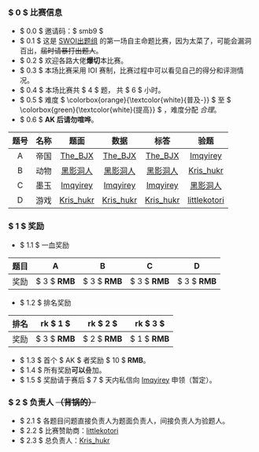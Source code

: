 ### $ 0 $ 比赛信息

- $ 0.0 $ 邀请码：$ smb9 $
- $ 0.1 $ 这是 [SWOI出题组](https://www.luogu.com.cn/team/36570) 的第一场自主命题比赛，因为太菜了，可能会漏洞百出，~~届时请暴打出题人~~。
- $ 0.2 $ 欢迎各路大佬**爆切**本比赛。
- $ 0.3 $ 本场比赛采用 IOI 赛制，比赛过程中可以看见自己的得分和评测情况。
- $ 0.4 $ 本场比赛共 $ 4 $ 题， 共 $ 6 $ 小时。
- $ 0.5 $​​​​ 难度 $ \colorbox{orange}{\textcolor{white}{普及-}} $​​​ 至 $ \colorbox{green}{\textcolor{white}{提高}} $​​​​ ，难度分配 _合理_。
- $ 0.6 $ **AK 后请勿喧哗**。

| 题号 | 名称 |                       题面                        |                       数据                        |                       标答                        |                         验题                         |
| :--: | :--: | :-----------------------------------------------: | :-----------------------------------------------: | :-----------------------------------------------: | :--------------------------------------------------: |
|  A   | 帝国 |  [The_BJX](https://www.luogu.com.cn/user/364027)  |  [The_BJX](https://www.luogu.com.cn/user/364027)  |  [The_BJX](https://www.luogu.com.cn/user/364027)  |   [Imqyirey](https://www.luogu.com.cn/user/253680)   |
|  B   | 动物 | [黑影洞人](https://www.luogu.com.cn/user/285617)  | [黑影洞人](https://www.luogu.com.cn/user/285617)  | [黑影洞人](https://www.luogu.com.cn/user/285617)  |  [Kris_hukr](https://www.luogu.com.cn/user/367404)   |
|  C   | 墨玉 | [Imqyirey](https://www.luogu.com.cn/user/253680)  | [Imqyirey](https://www.luogu.com.cn/user/253680)  | [Imqyirey](https://www.luogu.com.cn/user/253680)  |   [黑影洞人](https://www.luogu.com.cn/user/285617)   |
|  D   | 游戏 | [Kris_hukr](https://www.luogu.com.cn/user/367404) | [Kris_hukr](https://www.luogu.com.cn/user/367404) | [Kris_hukr](https://www.luogu.com.cn/user/367404) | [littlekotori](https://www.luogu.com.cn/user/363090) |

### $ 1 $ 奖励

- $ 1.1 $ 一血奖励

| 题目 |       A       |       B       |       C       |       D       |
| :--: | :-----------: | :-----------: | :-----------: | :-----------: |
| 奖励 | $ 3 $ **RMB** | $ 3 $ **RMB** | $ 3 $ **RMB** | $ 3 $ **RMB** |

- $ 1.2 $ 排名奖励

| 排名 |   rk $ 1 $    |   rk $ 2 $    |   rk $ 3 $    |
| :--: | :-----------: | :-----------: | :-----------: |
| 奖励 | $ 3 $ **RMB** | $ 2 $ **RMB** | $ 1 $ **RMB** |

- $ 1.3 $ 首个 $ AK $ 者奖励 $ 10 $ **RMB**。
- $ 1.4 $ 所有奖励**可以**叠加。
- $ 1.5 $ 奖励请于赛后 $ 7 $ 天内私信向 [Imqyirey](https://www.luogu.com.cn/user/253680) 申领（暂定）。

### $ 2 $ 负责人 ~~（背锅的）~~

- $ 2.1 $ 各题目问题直接负责人为题面负责人，间接负责人为验题人。
- $ 2.2 $ 比赛赞助商：[littlekotori](https://www.luogu.com.cn/user/363090)
- $ 2.3 $ 总负责人：[Kris_hukr](https://www.luogu.com.cn/user/367404)

